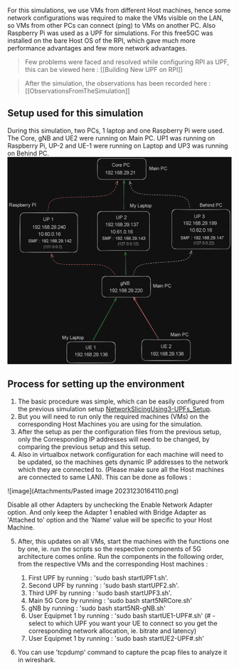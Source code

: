 For this simulations, we use VMs from different Host machines, hence some network configurations was required to make the VMs visible on the LAN, so VMs from other PCs can connect (ping) to VMs on another PC. 
Also Raspberry Pi was used as a UPF for simulations. For this free5GC was installed on the bare Host OS of the RPI, which gave much more performance advantages and few more network advantages.

> Few problems were faced and resolved while configuring RPI as UPF, this can be viewed here : [[Building New UPF on RPI]]

> After the simulation, the observations has been recorded here : [[ObservationsFromTheSimulation]]

## Setup used for this simulation

During this simulation, two PCs, 1 laptop and one Raspberry Pi were used.  The Core, gNB and UE2 were running on Main PC. UP1 was running on Raspberry Pi, UP-2 and UE-1 were running on Laptop and UP3 was running on Behind PC.
![Alt text](image.png)


## Process for setting up the environment

1. The basic procedure was simple, which can be easily configured from the previous simulation setup [NetworkSlicingUsing3-UPFs_Setup](https://github.com/tu2-atmanand/5G_Experiments/tree/main/NetworkSlicingUsing3-UPFs_Setup).
2. But you will need to run only the required machines (VMs) on the corresponding Host Machines you are using for the simulation.
3. After the setup as per the configuration files from the previous setup, only the Corresponding IP addresses will need to be changed, by comparing the previous setup and this setup.
4. Also in virtualbox network configuration for each machine will need to be updated, so the machines gets dynamic IP addresses to the network which they are connected to. (Please make sure all the Host machines are connected to same LAN). This can be done as follows :

![image](Attachments/Pasted image 20231230164110.png)

Disable all other Adapters by unchecking the Enable Network Adapter option. And only keep the Adapter 1 enabled with Bridge Adapter as 'Attached to' option and the 'Name' value will be specific to your Host Machine.

5. After, this updates on all VMs, start the machines with the functions one by one, ie. run the scripts so the respective components of 5G architecture comes online. Run the components in the following order, from the respective VMs and the corresponding Host machines : 
	1. First UPF by running : 'sudo bash startUPF1.sh'.
	2. Second UPF by running : 'sudo bash startUPF2.sh'.
	3. Third UPF by running : 'sudo bash startUPF3.sh'.
	4. Main 5G Core by running : 'sudo bash start5NRCore.sh'
	5. gNB by running : 'sudo bash start5NR-gNB.sh'
	6. User Equipmet 1 by running : 'sudo bash startUE1-UPF#.sh' (# - select to which UPF you want your UE to connect so you get the corresponding network allocation, ie. bitrate and latency)
	7. User Equipmet 1 by running : 'sudo bash startUE2-UPF#.sh'

6. You can use 'tcpdump' command to capture the pcap files to analyze it in wireshark.

